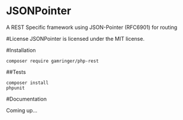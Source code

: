 JSONPointer
============

A REST Specific framework using JSON-Pointer (RFC6901) for routing

#License
JSONPointer is licensed under the MIT license.

#Installation

    composer require gamringer/php-rest

##Tests

    composer install
    phpunit
    
#Documentation

Coming up...